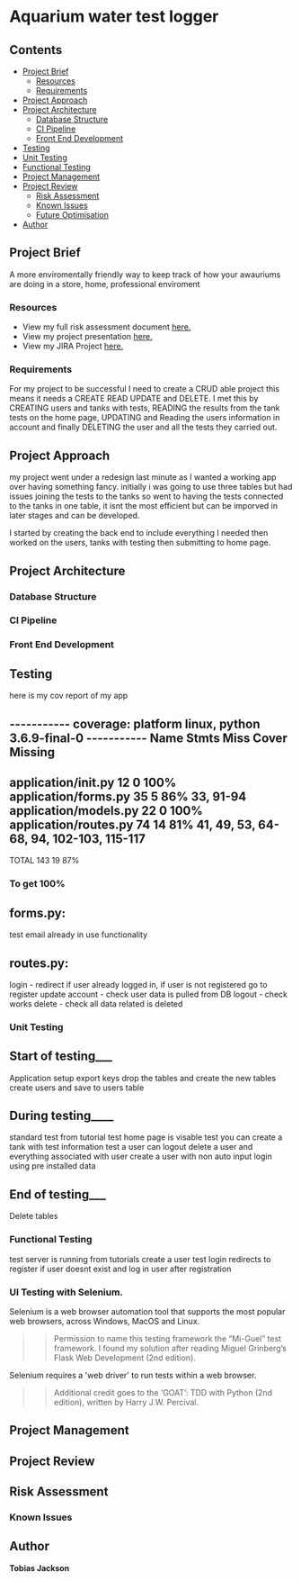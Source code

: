 [//]: # (Implicit Links Within Project)

[1]: https://docs.google.com/spreadsheets/d/1C1NilfOavO-xX1UOnmB7djAXTZ_X5EZ-cNiQfMzb8rI/edit?usp=sharing   "Risk Assessment"
[2]: https://docs.google.com/presentation/d/1BL5r35I7me4MSkJispzxlc57zhBZT7YtfSIj4wbV7tA/edit?usp=sharing   "Presentation"
[3]: https://team-1579095236068.atlassian.net/jira/your-work   "JIRA Project"
[4]: https://www.bma.org.uk/advice-and-support/nhs-delivery-and-workforce/workforce/mental-health-workforce-report   "mental health workforce report"


# Aquarium water test logger


## Contents

- [Project Brief](#project-brief)
  - [Resources](#resources)
  - [Requirements](#requirements)
- [Project Approach](#project-approach)
- [Project Architecture](#project-architecture)
  - [Database Structure](#database-structure)
  - [CI Pipeline](#ci-pipeline)
  - [Front End Development](#front-end-development)
- [Testing](#testing)
 - [Unit Testing](#unit-testing)
 - [Functional Testing](#functional-testing)
- [Project Management](#project-management)
- [Project Review](#project-review)
  - [Risk Assessment](#risk-assessment)
  - [Known Issues](#known-issues)
  - [Future Optimisation](#future-optimisation)
- [Author](#author)




## Project Brief

A more enviromentally friendly way to keep track of how your awauriums are doing in a store, home, professional enviroment

### Resources

- View my full risk assessment document [here.][1]
- View my project presentation [here.][2]
- View my JIRA Project [here.][3]

### Requirements

For my project to be successful I need to create a CRUD able project this means it needs a CREATE READ UPDATE and DELETE. I met this by CREATING users and tanks with tests, READING the results from the tank tests on the home page, UPDATING and Reading the users information in account and finally DELETING the user and all the tests they carried out.

## Project Approach
my project went under a redesign last minute as I wanted a working app over having something fancy. initially i was going to use three tables but had issues joining the tests to the tanks so went to having the tests connected to the tanks in one table, it isnt the most efficient but can be imporved in later stages and can be developed.

I started by creating the back end to include everything I needed then worked on the users, tanks with testing then submitting to home page.

## Project Architecture

### Database Structure

### CI Pipeline

### Front End Development

## Testing
here is my cov report of my app

----------- coverage: platform linux, python 3.6.9-final-0 -----------
Name                      Stmts   Miss  Cover   Missing
-------------------------------------------------------
application/__init__.py      12      0   100%
application/forms.py         35      5    86%   33, 91-94
application/models.py        22      0   100%
application/routes.py        74     14    81%   41, 49, 53, 64-68, 94, 102-103, 115-117
-------------------------------------------------------
TOTAL                       143     19    87%

### To get 100%
## forms.py:
test email already in use functionality

## routes.py:
login - redirect if user already logged in, if user is not registered go to register
update account - check user data is pulled from DB
logout - check works
delete - check all data related is deleted

### Unit Testing
## Start of testing___
Application setup export keys
drop the tables and create the new tables
create users and save to users table

## During testing____
standard test from tutorial test home page is visable
test you can create a tank with test information
test a user can logout
delete a user and everything associated with user
create a user with non auto input
login using pre installed data

## End of testing___
Delete tables

### Functional Testing
test server is running
from tutorials create a user
test login redirects to register if user doesnt exist and log in user after registration

### UI Testing with Selenium.

Selenium is a web browser automation tool that supports the most popular web browsers, across Windows, MacOS and Linux.

>> Permission to name this testing framework the “Mi-Guel” test framework.
>> I found my solution after reading Miguel Grinberg’s Flask Web Development (2nd edition). 

Selenium requires a 'web driver' to run tests within a web browser.

>> Additional credit goes to the ‘GOAT’: TDD with Python (2nd edition), written by Harry J.W. Percival.


## Project Management

## Project Review

## Risk Assessment

### Known Issues

## Author

**Tobias Jackson**


